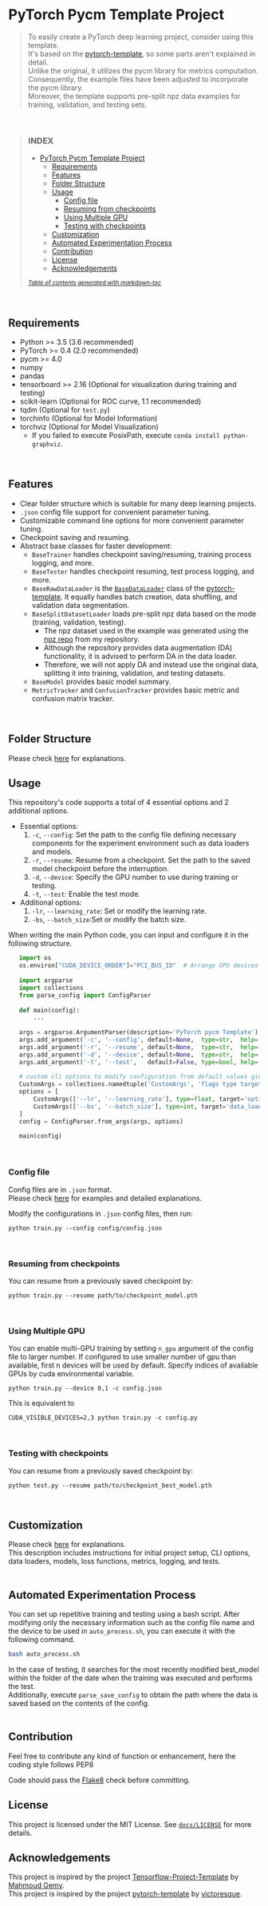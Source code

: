# PyTorch Pycm Template Project

> To easily create a PyTorch deep learning project, consider using this template.    
> It's based on the [pytorch-template](https://github.com/victoresque/pytorch-template), so some parts aren't explained in detail.    
> Unlike the original, it utilizes the pycm library for metrics computation.    
> Consequently, the example files have been adjusted to incorporate the pycm library.     
> Moreover, the template supports pre-split npz data examples for training, validation, and testing sets.    

<br>

> ### **INDEX**
> - [PyTorch Pycm Template Project](#pytorch-pycm-template-project)
>    * [Requirements](#requirements)
>    * [Features](#features)
>    * [Folder Structure](#folder-structure)
>    * [Usage](#usage)
>        + [Config file](#config-file)
>        + [Resuming from checkpoints](#resuming-from-checkpoints)
>        + [Using Multiple GPU](#using-multiple-gpu)
>        + [Testing with checkpoints](#testing-with-checkpoints)
>    * [Customization](#customization)
>    * [Automated Experimentation Process](#automated-experimentation-process)
>    * [Contribution](#contribution)
>    * [License](#license)
>    * [Acknowledgements](#acknowledgements)
> 
> <small><i><a href='http://ecotrust-canada.github.io/markdown-toc/'>Table of contents generated with markdown-toc</a></i></small>

<br>

## Requirements

* Python >= 3.5 (3.6 recommended)
* PyTorch >= 0.4 (2.0 recommended)
* pycm >= 4.0
* numpy
* pandas
* tensorboard >= 2.16 (Optional for visualization during training and testing)
* scikit-learn (Optional for ROC curve, 1.1 recommended)
* tqdm (Optional for `test.py`)
* torchinfo (Optional for Model Information)
* torchviz (Optional for Model Visualization)
    * If you failed to execute PosixPath, execute `conda install python-graphviz`.
<br>

## Features

* Clear folder structure which is suitable for many deep learning projects.
* `.json` config file support for convenient parameter tuning.
* Customizable command line options for more convenient parameter tuning.
* Checkpoint saving and resuming.
* Abstract base classes for faster development:
  * `BaseTrainer` handles checkpoint saving/resuming, training process logging, and more.
  * `BaseTester` handles checkpoint resuming, test process logging, and more.
  * `BaseRawDataLoader` is the [`BaseDataLoader`](https://github.com/victoresque/pytorch-template/blob/master/base/base_data_loader.py) class of the [pytorch-template](https://github.com/victoresque/pytorch-template). It equally handles batch creation, data shuffling, and validation data segmentation.
  * `BaseSplitDatasetLoader` loads pre-split npz data based on the mode (training, validation, testing).
      * The npz dataset used in the example was generated using the [npz repo](https://github.com/minion057/Image-to-NPZ_dataset-with-DA) from my repository.
      * Although the repository provides data augmentation (DA) functionality, it is advised to perform DA in the data loader.
      * Therefore, we will not apply DA and instead use the original data, splitting it into training, validation, and testing datasets.
  * `BaseModel` provides basic model summary.
  * `MetricTracker` and `ConfusionTracker` provides basic metric and confusion matrix tracker.  
<br>

## Folder Structure

Please check [here](docs/folder_structure.md) for explanations.

## Usage

This repository's code supports a total of 4 essential options and 2 additional options.   
* Essential options:
    1. `-c`, `--config`: Set the path to the config file defining necessary components for the experiment environment such as data loaders and models.
    2. `-r`, `--resume`: Resume from a checkpoint. Set the path to the saved model checkpoint before the interruption.
    3. `-d`, `--device`: Specify the GPU number to use during training or testing.
    4. `-t`, `--test`: Enable the test mode.
* Additional options:
    1. `-lr`, `--learning_rate`: Set or modify the learning rate.
    2. `-bs`, `--batch_size`:Set or modify the batch size.

When writing the main Python code, you can input and configure it in the following structure.  
 ```python
    import os
    os.environ["CUDA_DEVICE_ORDER"]="PCI_BUS_ID"  # Arrange GPU devices starting from 0
    
    import argparse
    import collections
    from parse_config import ConfigParser
    
    def main(config):
        ...
    
    args = argparse.ArgumentParser(description='PyTorch pycm Template')
    args.add_argument('-c', '--config', default=None,  type=str,  help='config file path (default: None)')
    args.add_argument('-r', '--resume', default=None,  type=str,  help='path to latest checkpoint (default: None)')
    args.add_argument('-d', '--device', default=None,  type=str,  help='indices of GPUs to enable (default: all)')
    args.add_argument('-t', '--test',   default=False, type=bool, help='Whether to enable test mode (default: False)')
    
    # custom cli options to modify configuration from default values given in json file.
    CustomArgs = collections.namedtuple('CustomArgs', 'flags type target')
    options = [
        CustomArgs(['--lr', '--learning_rate'], type=float, target='optimizer;args;lr'),
        CustomArgs(['--bs', '--batch_size'], type=int, target='data_loader;args;batch_size')
    ]
    config = ConfigParser.from_args(args, options)
    
    main(config)
 ```
<br>

### Config file

Config files are in `.json` format.    
Please check [here](docs/config.md) for examples and detailed explanations.

Modify the configurations in `.json` config files, then run:

  ```
  python train.py --config config/config.json
  ```
<br>

### Resuming from checkpoints

You can resume from a previously saved checkpoint by:

  ```
  python train.py --resume path/to/checkpoint_model.pth
  ```
<br>

### Using Multiple GPU

You can enable multi-GPU training by setting `n_gpu` argument of the config file to larger number.
If configured to use smaller number of gpu than available, first n devices will be used by default.
Specify indices of available GPUs by cuda environmental variable.
  ```
  python train.py --device 0,1 -c config.json
  ```
  This is equivalent to
  ```
  CUDA_VISIBLE_DEVICES=2,3 python train.py -c config.py
  ```
<br>

### Testing with checkpoints

You can resume from a previously saved checkpoint by:

  ```
  python test.py --resume path/to/checkpoint_best_model.pth
  ```
<br>

## Customization

Please check [here](docs/customization.md) for explanations.   
This description includes instructions for initial project setup, CLI options, data loaders, models, loss functions, metrics, logging, and tests.   
<br>

## Automated Experimentation Process

You can set up repetitive training and testing using a bash script. After modifying only the necessary information such as the config file name and the device to be used in `auto_process.sh`, you can execute it with the following command.
```bash
bash auto_process.sh
```
In the case of testing, it searches for the most recently modified best_model within the folder of the date when the training was executed and performs the test.    
Additionally, execute `parse_save_config` to obtain the path where the data is saved based on the contents of the config.     
<br>

## Contribution

Feel free to contribute any kind of function or enhancement, here the coding style follows PEP8

Code should pass the [Flake8](http://flake8.pycqa.org/en/latest/) check before committing.
<br>

## License

This project is licensed under the MIT License. See [`docs/LICENSE`](docs/LICENSE) for more details.
<br>

## Acknowledgements

This project is inspired by the project [Tensorflow-Project-Template](https://github.com/MrGemy95/Tensorflow-Project-Template) by [Mahmoud Gemy](https://github.com/MrGemy95).        
This project is inspired by the project [pytorch-template](https://github.com/victoresque/pytorch-template) by [victoresque](https://github.com/victoresque).
<br>

